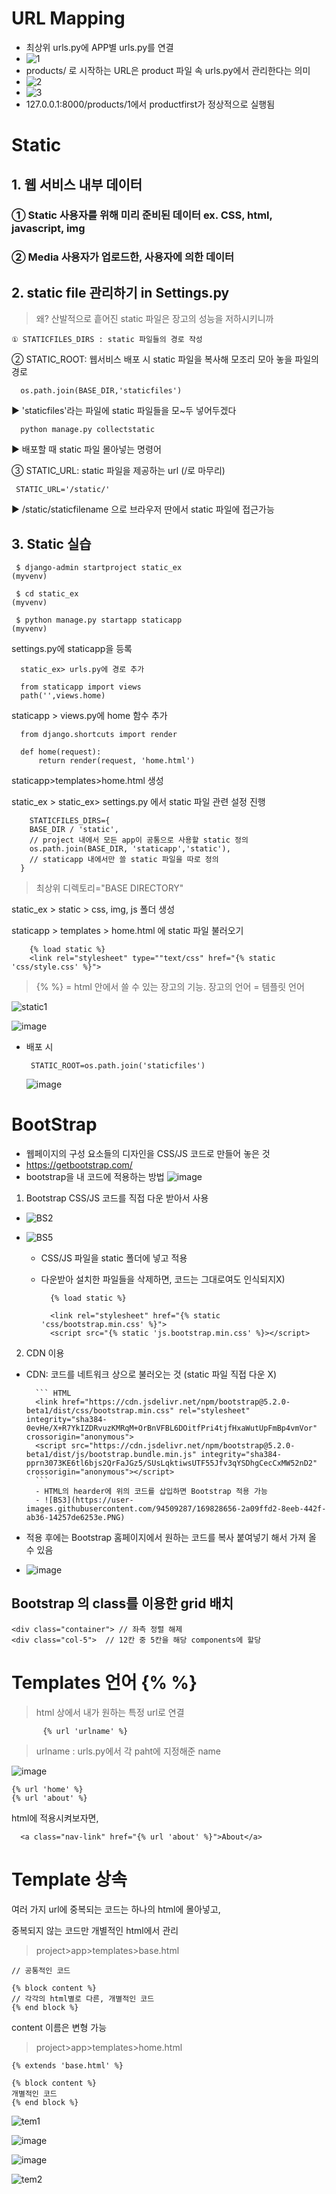 # URL Mapping

- 최상위 urls.py에 APP별 urls.py를 연결
- ![1](https://user-images.githubusercontent.com/94509287/169816959-7f015bc7-3e44-45ca-917c-2c9f2922c5c6.png)
- products/ 로 시작하는 URL은 product 파일 속 urls.py에서 관리한다는 의미
- ![2](https://user-images.githubusercontent.com/94509287/169817805-ae66f48a-382f-4c23-ba44-63df78b9486d.png)
- ![3](https://user-images.githubusercontent.com/94509287/169817922-d761de22-de31-4ad9-9dc8-7292d780effd.PNG)
- 127.0.0.1:8000/products/1에서 productfirst가 정상적으로 실행됨

# Static

## 1. 웹 서비스 내부 데이터

### ① Static 사용자를 위해 미리 준비된 데이터 ex. CSS, html, javascript, img

### ② Media 사용자가 업로드한, 사용자에 의한 데이터

## 2. static file 관리하기 in Settings.py

> 왜? 산발적으로 흩어진 static 파일은 장고의 성능을 저하시키니까

    ① STATICFILES_DIRS : static 파일들의 경로 작성

② STATIC_ROOT: 웹서비스 배포 시 static 파일을 복사해 모조리 모아 놓을 파일의 경로

      os.path.join(BASE_DIR,'staticfiles')

▶ 'staticfiles'라는 파일에 static 파일들을 모~두 넣어두겠다

      python manage.py collectstatic

▶ 배포할 때 static 파일 몰아넣는 명령어

③ STATIC_URL: static 파일을 제공하는 url (/로 마무리)

     STATIC_URL='/static/'

▶ /static/staticfilename 으로 브라우저 딴에서 static 파일에 접근가능

## 3. Static 실습

     $ django-admin startproject static_ex
    (myvenv)

     $ cd static_ex
    (myvenv)

     $ python manage.py startapp staticapp
    (myvenv)

settings.py에 staticapp을 등록

      static_ex> urls.py에 경로 추가

      from staticapp import views
      path('',views.home)

staticapp > views.py에 home 함수 추가

      from django.shortcuts import render

      def home(request):
          return render(request, 'home.html')

staticapp>templates>home.html 생성

static_ex > static_ex> settings.py 에서 static 파일 관련 설정 진행

        STATICFILES_DIRS={
        BASE_DIR / 'static',
        // project 내에서 모든 app이 공통으로 사용할 static 정의
        os.path.join(BASE_DIR, 'staticapp','static'),
        // staticapp 내에서만 쓸 static 파일을 따로 정의
      }

> 최상위 디렉토리="BASE DIRECTORY"

static_ex > static > css, img, js 폴더 생성

staticapp > templates > home.html 에 static 파일 불러오기

        {% load static %}
        <link rel="stylesheet" type=""text/css" href="{% static 'css/style.css' %}">

> {% %} = html 안에서 쓸 수 있는 장고의 기능. 장고의 언어 = 템플릿 언어

![static1](https://user-images.githubusercontent.com/94509287/169836608-d5fc8535-855a-42d7-9569-cf7b02591522.png)

![image](https://user-images.githubusercontent.com/94509287/169835536-7b3a7991-1d74-4e76-94a6-e62d1289aebb.png)

- 배포 시

       STATIC_ROOT=os.path.join('staticfiles')

  ![image](https://user-images.githubusercontent.com/94509287/169834532-a9debbf6-368d-4227-a412-496fa16c93bd.png)

# BootStrap

- 웹페이지의 구성 요소들의 디자인을 CSS/JS 코드로 만들어 놓은 것
- https://getbootstrap.com/
- bootstrap을 내 코드에 적용하는 방법
  ![image](https://user-images.githubusercontent.com/94509287/169831087-841201c6-5b5e-4a8f-8403-496fe8dd026c.png)

1.  Bootstrap CSS/JS 코드를 직접 다운 받아서 사용 
- ![BS2](https://user-images.githubusercontent.com/94509287/169822681-98648654-1551-4317-b896-dc679c2a42da.png) 
- ![BS5](https://user-images.githubusercontent.com/94509287/169829644-64f0e648-896a-4022-bdb9-51d20cc0c5a2.png)

    - CSS/JS 파일을 static 폴더에 넣고 적용
    - 다운받아 설치한 파일들을 삭제하면, 코드는 그대로여도 인식되지X)

            {% load static %}

            <link rel="stylesheet" href="{% static 'css/bootstrap.min.css' %}">
            <script src="{% static 'js.bootstrap.min.css' %}></script>

2.  CDN 이용

- CDN: 코드를 네트워크 상으로 불러오는 것 (static 파일 직접 다운 X)

        ``` HTML
        <link href="https://cdn.jsdelivr.net/npm/bootstrap@5.2.0-beta1/dist/css/bootstrap.min.css" rel="stylesheet" integrity="sha384-0evHe/X+R7YkIZDRvuzKMRqM+OrBnVFBL6DOitfPri4tjfHxaWutUpFmBp4vmVor" crossorigin="anonymous">
        <script src="https://cdn.jsdelivr.net/npm/bootstrap@5.2.0-beta1/dist/js/bootstrap.bundle.min.js" integrity="sha384-pprn3073KE6tl6bjs2QrFaJGz5/SUsLqktiwsUTF55Jfv3qYSDhgCecCxMW52nD2" crossorigin="anonymous"></script>
        ```
        - HTML의 hearder에 위의 코드를 삽입하면 Bootstrap 적용 가능
        - ![BS3](https://user-images.githubusercontent.com/94509287/169828656-2a09ffd2-8eeb-442f-ab36-14257de6253e.PNG)

- 적용 후에는 Bootstrap 홈페이지에서 원하는 코드를 복사 붙여넣기 해서 가져 올 수 있음
- ![image](https://user-images.githubusercontent.com/94509287/169831565-4b318ac6-61cd-467c-83a9-4b3600cb61e2.png)

## Bootstrap 의 class를 이용한 grid 배치

    <div class="container"> // 좌측 정렬 해제
    <div class="col-5">  // 12칸 중 5칸을 해당 components에 할당

# Templates 언어 {% %}

> html 상에서 내가 원하는 특정 url로 연결

           {% url 'urlname' %}

> urlname : urls.py에서 각 paht에 지정해준 name

![image](https://user-images.githubusercontent.com/87406368/170116049-2f7b8fbe-2482-43ea-a998-39320f08520b.png)

    {% url 'home' %}
    {% url 'about' %}

html에 적용시켜보자면,

      <a class="nav-link" href="{% url 'about' %}">About</a>

# Template 상속

여러 가지 url에 중복되는 코드는 하나의 html에 몰아넣고,

중복되지 않는 코드만 개별적인 html에서 관리

> project>app>templates>base.html

    // 공통적인 코드

    {% block content %}
    // 각각의 html별로 다른, 개별적인 코드
    {% end block %}

content 이름은 변형 가능

> project>app>templates>home.html

    {% extends 'base.html' %}

    {% block content %}
    개별적인 코드
    {% end block %}

![tem1](https://user-images.githubusercontent.com/94509287/169837516-a320ee39-66b3-4223-911c-426638248eee.png)

![image](https://user-images.githubusercontent.com/94509287/169837742-d090ef80-0127-4c02-9ca7-7f7c72be9c92.png)

![image](https://user-images.githubusercontent.com/94509287/169837892-b22cbd56-631d-47f8-b8d3-ffa28ab3363f.png)

![tem2](https://user-images.githubusercontent.com/94509287/169838785-b97d9fa3-cf79-42f1-8c2c-ca79cc8fb093.png)
